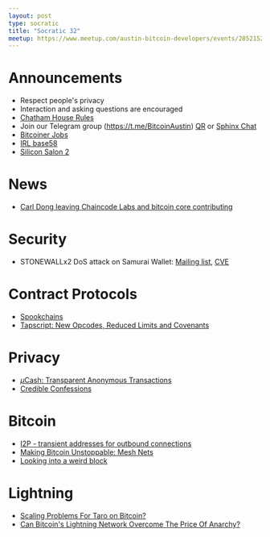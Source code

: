 ```yaml
---
layout: post
type: socratic
title: "Socratic 32"
meetup: https://www.meetup.com/austin-bitcoin-developers/events/285215204/
---
```


# Announcements

- Respect people's privacy
- Interaction and asking questions are encouraged
- [Chatham House Rules](https://www.chathamhouse.org/about-us/chatham-house-rule)
- Join our Telegram group (https://t.me/BitcoinAustin) [QR](../assets/imgs/telegram-group.svg) or [Sphinx Chat](https://tribes.sphinx.chat/t/austintaexasbitcoiners)
- [Bitcoiner Jobs](https://bitcoinerjobs.co/)
- [IRL base58](https://twitter.com/base58btc/status/1559296871218176001)
- [Silicon Salon 2](https://www.siliconsalon.info/)

# News
- [Carl Dong leaving Chaincode Labs and bitcoin core contributing](https://twitter.com/carl_dong/status/1565108387842560000)

# Security
- STONEWALLx2 DoS attack on Samurai Wallet: [Mailing list](https://lists.linuxfoundation.org/pipermail/bitcoin-dev/2022-September/020914.html), [CVE](https://www.cve.org/CVERecord?id=CVE-2022-35913)

# Contract Protocols
- [Spookchains](https://rubin.io/bitcoin/2022/09/14/drivechain-apo/)
- [Tapscript: New Opcodes, Reduced Limits and Covenants](https://blog.blockstream.com/tapscript-new-opcodes-reduced-limits-and-covenants/)

# Privacy
- [$\mu$Cash: Transparent Anonymous Transactions](https://www.meetup.com/austin-bitcoin-developers/events/285215204/)
- [Credible Confessions](https://github.com/DavidVorick/CredibleConfessions)

# Bitcoin
- [I2P - transient addresses for outbound connections](https://github.com/bitcoin/bitcoin/pull/25355)
- [Making Bitcoin Unstoppable: Mesh Nets](https://bitcoinmagazine.com/technical/making-bitcoin-unstoppable-part-one-mesh-nets)
- [Looking into a weird block](https://twitter.com/akaKush0/status/1567554622742560768)


# Lightning
- [Scaling Problems For Taro on Bitcoin?](https://bitcoinmagazine.com/technical/scaling-problem-for-lightning-labs-taro)
- [Can Bitcoin's Lightning Network Overcome The Price Of Anarchy?](https://bitcoinmagazine.com/technical/can-bitcoin-overcome-price-of-anarchy)
